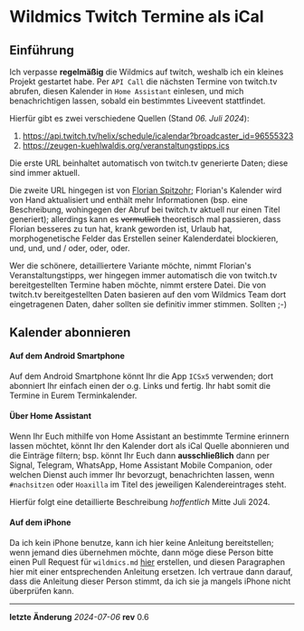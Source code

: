 # Wildmics Twitch Termine als iCal

## Einführung

Ich verpasse **regelmäßig** die Wildmics auf twitch, weshalb ich ein kleines Projekt gestartet habe. Per `API Call` die nächsten Termine von twitch.tv abrufen, diesen Kalender in `Home Assistant` einlesen, und mich benachrichtigen lassen, sobald ein bestimmtes Liveevent stattfindet.

Hierfür gibt es zwei verschiedene Quellen (Stand *06. Juli 2024*):

1. https://api.twitch.tv/helix/schedule/icalendar?broadcaster_id=96555323
2. https://zeugen-kuehlwaldis.org/veranstaltungstipps.ics

Die erste URL beinhaltet automatisch von twitch.tv generierte Daten; diese sind immer aktuell.

Die zweite URL hingegen ist von [Florian Spitzohr](https://zeugen-kuehlwaldis.org); Florian's Kalender wird von Hand aktualisiert und enthält mehr Informationen (bsp. eine Beschreibung, wohingegen der Abruf bei twitch.tv aktuell nur einen Titel generiert); allerdings kann es ~~vermutlich~~ theoretisch mal passieren, dass Florian besseres zu tun hat, krank geworden ist, Urlaub hat, morphogenetische Felder das Erstellen seiner Kalenderdatei blockieren, und, und, und / oder, oder, oder.

Wer die schönere, detailliertere Variante möchte, nimmt Florian's Veranstaltungstipps, wer hingegen immer automatisch die von twitch.tv bereitgestellten Termine haben möchte, nimmt erstere Datei. Die von twitch.tv bereitgestellten Daten basieren auf den vom Wildmics Team dort eingetragenen Daten, daher sollten sie definitiv immer stimmen. Sollten ;-)

## Kalender abonnieren

#### Auf dem Android Smartphone

Auf dem Android Smartphone könnt Ihr die App `ICSx5` verwenden; dort abonniert Ihr einfach einen der o.g. Links und fertig. Ihr habt somit die Termine in Eurem Terminkalender.

#### Über Home Assistant

Wenn Ihr Euch mithilfe von Home Assistant an bestimmte Termine erinnern lassen möchtet, könnt Ihr den Kalender dort als iCal Quelle abonnieren und die Einträge filtern; bsp. könnt Ihr Euch dann **ausschließlich** dann per Signal, Telegram, WhatsApp, Home Assistant Mobile Companion, oder welchen Dienst auch immer Ihr bevorzugt, benachrichten lassen, wenn `#nachsitzen` oder `Hoaxilla` im Titel des jeweiligen Kalendereintrages steht.

Hierfür folgt eine detaillierte Beschreibung *hoffentlich* Mitte Juli 2024.

#### Auf dem iPhone

Da ich kein iPhone benutze, kann ich hier keine Anleitung bereitstellen; wenn jemand dies übernehmen möchte, dann möge diese Person bitte einen Pull Request für `wildmics.md` [hier](https://github.com/prankousky/prankousky.github.io) erstellen, und diesen Paragraphen hier mit einer entsprechenden Anleitung ersetzen. Ich vertraue dann darauf, dass die Anleitung dieser Person stimmt, da ich sie ja mangels iPhone nicht überprüfen kann.

---

**letzte Änderung** *2024-07-06*
**rev** 0.6
